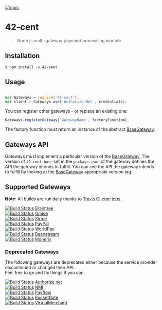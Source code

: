 [![npm](https://img.shields.io/npm/dm/42-cent.svg)](https://github.com/continuous-software/42-cent)

42-cent
=======

> Node.js multi-gateway payment processing module

## Installation

    $ npm install -s 42-cent

## Usage

```Javascript

var Gateways = require('42-cent');
var client = Gateways.use('Authorize.Net', credentials);
```

You can register other gateways - or replace an existing one:

```Javascript
Gateways.registerGateway('GatewayName', factoryFunction);
```
 
The factory function must return an instance of the abstract [BaseGateway](https://github.com/continuous-software/42-cent-base).

## Gateways API

Gateways must implement a particular version of the [BaseGateway](https://github.com/continuous-software/42-cent-base). The version of `42-cent-base` set in the `package.json` of the gateway defines the API the gateway intends to fulfill.
You can see the API the gateway intends to fulfill by looking at the [BaseGateway](https://github.com/continuous-software/42-cent-base) appropriate version tag.

## Supported Gateways

**Note:** All builds are run daily thanks to [Travis CI cron jobs](https://docs.travis-ci.com/user/cron-jobs/).

[![Build Status](https://travis-ci.org/continuous-software/42-cent-braintree.svg?branch=master)](https://travis-ci.org/continuous-software/42-cent-braintree) [Braintree](https://github.com/continuous-software/42-cent-braintree)  
[![Build Status](https://travis-ci.org/continuous-software/42-cent-omise.svg?branch=master)](https://travis-ci.org/continuous-software/42-cent-omise) [Omise](https://github.com/continuous-software/42-cent-omise)  
[![Build Status](https://travis-ci.org/continuous-software/42-cent-stripe.svg?branch=master)](https://travis-ci.org/continuous-software/42-cent-stripe) [Stripe](https://github.com/continuous-software/42-cent-stripe)  
[![Build Status](https://travis-ci.org/continuous-software/42-cent-paypal.svg?branch=master)](https://travis-ci.org/continuous-software/42-cent-paypal) [PayPal](https://github.com/continuous-software/42-cent-paypal)  
[![Build Status](https://travis-ci.org/continuous-software/42-cent-worldpay.svg?branch=master)](https://travis-ci.org/continuous-software/42-cent-worldpay) [WorldPay](https://github.com/continuous-software/42-cent-worldpay)  
[![Build Status](https://travis-ci.org/continuous-software/node-beanstream.svg?branch=master)](https://travis-ci.org/continuous-software/node-beanstream) [Beanstream](https://github.com/continuous-software/node-beanstream)  
[![Build Status](https://travis-ci.org/continuous-software/42-cent-moneris.svg?branch=master)](https://travis-ci.org/continuous-software/42-cent-moneris) [Moneris](https://github.com/continuous-software/42-cent-moneris)

### Deprecated Gateways

The following gateways are deprecated either because the service provider discontinued or changed their API.  
Feel free to go and fix things if you can.

[![Build Status](https://travis-ci.org/continuous-software/node-authorize-net.svg?branch=master)](https://travis-ci.org/continuous-software/node-authorize-net) [Authorize.net](https://github.com/continuous-software/node-authorize-net)  
[![Build Status](https://travis-ci.org/continuous-software/node-nmi.svg?branch=master)](https://travis-ci.org/continuous-software/node-nmi) [NMI](https://github.com/continuous-software/node-nmi)  
[![Build Status](https://travis-ci.org/continuous-software/node-payflow.svg?branch=master)](https://travis-ci.org/continuous-software/node-payflow) [Payflow](https://github.com/continuous-software/node-payflow)  
[![Build Status](https://travis-ci.org/continuous-software/node-rocketgate.svg?branch=master)](https://travis-ci.org/continuous-software/node-rocketgate) [RocketGate](https://github.com/continuous-software/node-rocketgate)  
[![Build Status](https://travis-ci.org/continuous-software/node-virtualmerchant.svg?branch=master)](https://travis-ci.org/continuous-software/node-virtualmerchant) [VirtualMerchant](https://github.com/continuous-software/node-virtualmerchant)  
